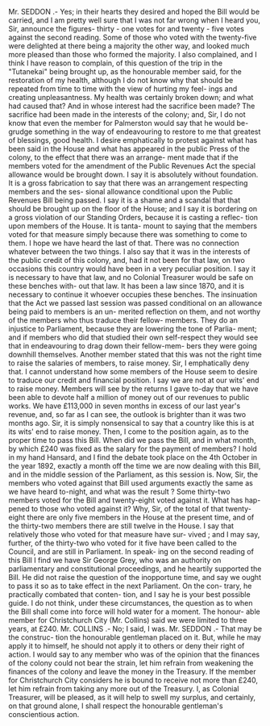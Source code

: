 Mr. SEDDON .- Yes; in their hearts they desired and hoped the Bill would be carried, and I am pretty well sure that I was not far wrong when I heard you, Sir, announce the figures- thirty - one votes for and twenty - five votes against the second reading. Some of those who voted with the twenty-five were delighted at there being a majority the other way, and looked much more pleased than those who formed the majority. I also complained, and I think I have reason to complain, of this question of the trip in the "Tutanekai" being brought up, as the honourable member said, for the restoration of my health, although I do not know why that should be repeated from time to time with the view of hurting my feel- ings and creating unpleasantness. My health was certainly broken down; and what had caused that? And in whose interest had the sacrifice been made? The sacrifice had been made in the interests of the colony; and, Sir, I do not know that even the member for Palmerston would say that he would be- grudge something in the way of endeavouring to restore to me that greatest of blessings, good health. I desire emphatically to protest against what has been said in the House and what has appeared in the public Press of the colony, to the effect that there was an arrange- ment made that if the members voted for the amendment of the Public Revenues Act the special allowance would be brought down. I say it is absolutely without foundation. It is a gross fabrication to say that there was an arrangement respecting members and the ses- sional allowance conditional upon the Public Revenues Bill being passed. I say it is a shame and a scandal that that should be brought up on the floor of the House; and I say it is bordering on a gross violation of our Standing Orders, because it is casting a reflec- tion upon members of the House. It is tanta- mount to saying that the members voted for that measure simply because there was something to come to them. I hope we have heard the last of that. There was no connection whatever between the two things. I also say that it was in the interests of the public credit of this colony, and, had it not been for that law, on two occasions this country would have been in a very peculiar position. I say it is necessary to have that law, and no Colonial Treasurer would be safe on these benches with- out that law. It has been a law since 1870, and it is necessary to continue it whoever occupies these benches. The insinuation that the Act we passed last session was passed conditional on an allowance being paid to members is an un- merited reflection on them, and not worthy of the members who thus traduce their fellow- members. They do an injustice to Parliament, because they are lowering the tone of Parlia- ment; and if members who did that studied their own self-respect they would see that in endeavouring to drag down their fellow-mem- bers they were going downhill themselves. Another member stated that this was not the right time to raise the salaries of members, to raise money. Sir, I emphatically deny that. I cannot understand how some members of the House seem to desire to traduce our credit and financial position. I say we are not at our wits' end to raise money. Members will see by the returns I gave to-day that we have been able to devote half a million of money out of our revenues to public works. We have £113,000 in seven months in excess of our last year's revenue, and, so far as I can see, the outlook is brighter than it was two months ago. Sir, it is simply nonsensical to say that a country like this is at its wits' end to raise money. Then, I come to the position again, as to the proper time to pass this Bill. When did we pass the Bill, and in what month, by which £240 was fixed as the salary for the payment of members? I hold in my hand Hansard, and I find the debate took place on the 4th October in the year 1892, exactly a month off the time we are now dealing with this Bill, and in the middle session of the Parliament, as this session is. Now, Sir, the members who voted against that Bill used arguments exactly the same as we have heard to-night, and what was the result ? Some thirty-two members voted for the Bill and twenty-eight voted against it. What has hap- pened to those who voted against it? Why, Sir, of the total of that twenty-eight there are only five members in the House at the present time, and of the thirty-two members there are still twelve in the House. I say that relatively those who voted for that measure have sur- vived ; and I may say, further, of the thirty-two who voted for it five have been called to the Council, and are still in Parliament. In speak- ing on the second reading of this Bill I find we have Sir George Grey, who was an authority on parliamentary and constitutional proceedings, and he heartily supported the Bill. He did not raise the question of the inopportune time, and say we ought to pass it so as to take effect in the next Parliament. On the con- trary, he practically combated that conten- tion, and I say he is your best possible guide. I do not think, under these circumstances, the question as to when the Bill shall come into force will hold water for a moment. The honour- able member for Christchurch City (Mr. Collins) said we were limited to three years, at £240. Mr. COLLINS .- No; I said, I was. Mr. SEDDON .- That may be the construc- tion the honourable gentleman placed on it. But, while he may apply it to himself, he should not apply it to others or deny their right of action. I would say to any member who was of the opinion that the finances of the colony could not bear the strain, let him refrain from weakening the finances of the colony and leave the money in the Treasury. If the member for Christchurch City considers he is bound to receive not more than £240, let him refrain from taking any more out of the Treasury. I, as Colonial Treasurer, will be pleased, as it will help to swell my surplus, and certainly, on that ground alone, I shall respect the honourable gentleman's conscientious action. 